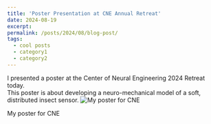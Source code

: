 ```yaml
---
title: 'Poster Presentation at CNE Annual Retreat'
date: 2024-08-19
excerpt:  
permalink: /posts/2024/08/blog-post/
tags:
  - cool posts
  - category1
  - category2
---
```


I presented a poster at the Center of Neural Engineering 2024 Retreat today.  
This poster is about developing a neuro-mechanical model of a soft, distributed insect sensor.
![My poster for CNE](../images/poster_CNE.jpg)
<p align="left">My poster for CNE</p>
